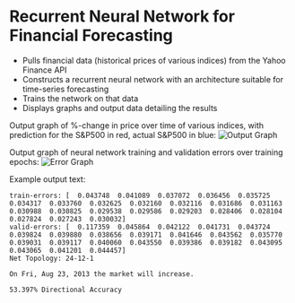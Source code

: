 Recurrent Neural Network for Financial Forecasting
===============

- Pulls financial data (historical prices of various indices) from the Yahoo Finance API
- Constructs a recurrent neural network with an architecture suitable for time-series forecasting
- Trains the network on that data
- Displays graphs and output data detailing the results

Output graph of %-change in price over time of various indices, with prediction for the S&P500 in red, actual S&P500 in blue:
![Output Graph](http://i.imgur.com/sA2g2P7.png "Output Graph")

Output graph of neural network training and validation errors over training epochs:
![Error Graph](http://i.imgur.com/xJExb03.png "Error Graph")

Example output text:
```
train-errors: [  0.043748  0.041089  0.037072  0.036456  0.035725  0.034317  0.033760  0.032625  0.032160  0.032116  0.031686  0.031163  0.030988  0.030825  0.029538  0.029586  0.029203  0.028406  0.028104  0.027824  0.027243  0.030032]
valid-errors: [  0.117359  0.045864  0.042122  0.041731  0.043724  0.039824  0.039880  0.038656  0.039171  0.041646  0.043562  0.035770  0.039031  0.039117  0.040060  0.043550  0.039386  0.039182  0.043095  0.043065  0.041201  0.044457]
Net Topology: 24-12-1

On Fri, Aug 23, 2013 the market will increase.

53.397% Directional Accuracy
```